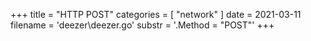 +++
title = "HTTP POST"
categories = [ "network" ]
date = 2021-03-11
filename = 'deezer\deezer.go'
substr = '.Method = "POST"'
+++
